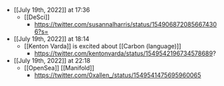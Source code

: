 - [[July 19th, 2022]] at 17:36
    - [[DeSci]]
        - https://twitter.com/susannalharris/status/1549068720856674306?s=
- [[July 19th, 2022]] at 18:14
    - [[Kenton Varda]] is excited about [[Carbon (language)]]
        - https://twitter.com/kentonvarda/status/1549542196734578689?
- [[July 19th, 2022]] at 22:18
    - [[OpenSea]] [[Manifold]]
        - https://twitter.com/0xallen_/status/1549541475695960065
